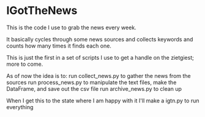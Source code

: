 # IGotTheNews

This is the code I use to grab the news every week.

It basically cycles through some news sources and collects keywords and counts how many times it finds each one.

This is just the first in a set of scripts I use to get a handle on the zietgiest; more to come.

As of now the idea is to:
    run collect_news.py to gather the news from the sources
    run process_news.py to manipulate the text files, make the DataFrame, and save out the csv file
    run archive_news.py to clean up

When I get this to the state where I am happy with it I'll make a igtn.py to run everything